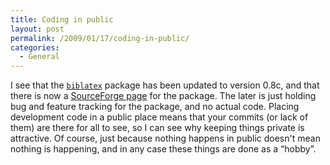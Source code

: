 ```yaml
---
title: Coding in public
layout: post
permalink: /2009/01/17/coding-in-public/
categories:
  - General
---
```

I see that the [`biblatex`](https://ctan.org/pkg/biblatex) package has been updated to version 0.8c, and that there is now a [SourceForge page](http://sourceforge.net/projects/biblatex/) for the package. The later is just holding bug and feature tracking for the package, and no actual code. Placing development code in a public place means that your commits (or lack of them) are there for all to see, so I can see why keeping things private is attractive. Of course, just because nothing happens in public doesn't mean nothing is happening, and in any case these things are done as a “hobby”.

